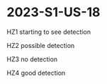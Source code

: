# 2023-S1-US-18

HZ1 starting to see detection

HZ2 possible detection

HZ3 no detection

HZ4 good detection
